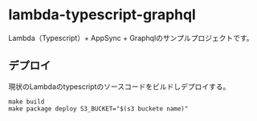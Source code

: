 # lambda-typescript-graphql
Lambda（Typescript）+ AppSync + Graphqlのサンプルプロジェクトです。

## デプロイ
現状のLambdaのtypescriptのソースコードをビルドしデプロイする。

```
make build
make package deploy S3_BUCKET="$(s3 buckete name)"
```


